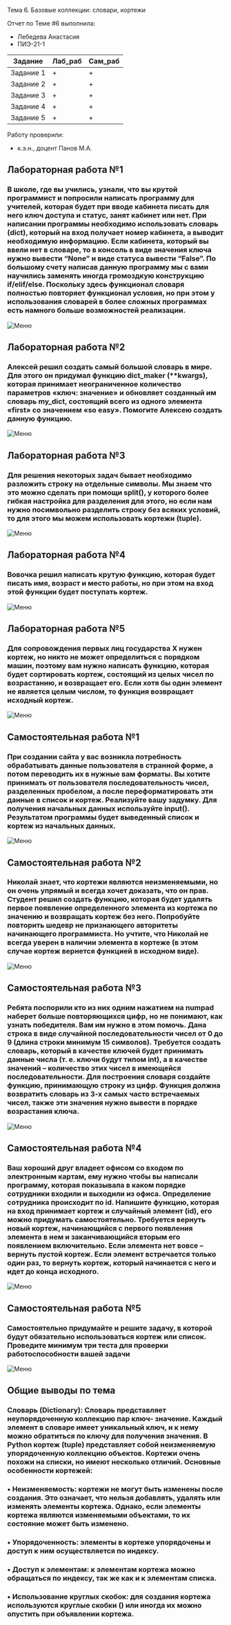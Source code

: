 Тема 6. Базовые коллекции: словари, кортежи 

Отчет по Теме #6 выполнила:
- Лебедева Анастасия
- ПИЭ-21-1

| Задание | Лаб_раб | Сам_раб |
| ------ | ------ | ------ |
| Задание 1 | + | + |
| Задание 2 | + | + |
| Задание 3 | + | + |
| Задание 4 | + | + |
| Задание 5 | + | + |

Работу проверили:
- к.э.н., доцент Панов М.А.

## Лабораторная работа №1
### В школе, где вы учились, узнали, что вы крутой программист и попросили написать программу для учителей, которая будет при вводе кабинета писать для него ключ доступа и статус, занят кабинет или нет. При написании программы необходимо использовать словарь (dict), который на вход получает номер кабинета, а выводит необходимую информацию. Если кабинета, который вы ввели нет в словаре, то в консоль в виде значения ключа нужно вывести “None” и виде статуса вывести “False”. По большому счету написав данную программу мы с вами научились заменять иногда громоздкую конструкцию if/elif/else. Поскольку здесь функционал словаря полностью повторяет функционал условия, но при этом у использования словарей в более сложных программах есть намного больше возможностей реализации.
![Меню](https://github.com/Nastya230404/Nastya/blob/Te%D0%BC%D0%B06/pic/lab1.png)

## Лабораторная работа №2
### Алексей решил создать самый большой словарь в мире. Для этого он придумал функцию dict_maker (**kwargs), которая принимает неограниченное количество параметров «ключ: значение» и обновляет созданный им словарь my_dict, состоящий всего из одного элемента «first» со значением «so easy». Помогите Алексею создать данную функцию.
![Меню](https://github.com/Nastya230404/Nastya/blob/Te%D0%BC%D0%B06/pic/lab2.png)

## Лабораторная работа №3
### Для решения некоторых задач бывает необходимо разложить строку на отдельные символы. Мы знаем что это можно сделать при помощи split(), у которого более гибкая настройка для разделения для этого, но если нам нужно посимвольно разделить строку без всяких условий, то для этого мы можем использовать кортежи (tuple). 
![Меню](https://github.com/Nastya230404/Nastya/blob/Te%D0%BC%D0%B06/pic/lab3.png)

## Лабораторная работа №4
### Вовочка решил написать крутую функцию, которая будет писать имя, возраст и место работы, но при этом на вход этой функции будет поступать кортеж. 
![Меню](https://github.com/Nastya230404/Nastya/blob/Te%D0%BC%D0%B06/pic/lab4.png)

## Лабораторная работа №5
### Для сопровождения первых лиц государства X нужен кортеж, но никто не может определиться с порядком машин, поэтому вам нужно написать функцию, которая будет сортировать кортеж, состоящий из целых чисел по возрастанию, и возвращает его. Если хотя бы один элемент не является целым числом, то функция возвращает исходный кортеж.
![Меню](https://github.com/Nastya230404/Nastya/blob/Te%D0%BC%D0%B06/pic/lab5.png)

## Самостоятельная работа №1
### При создании сайта у вас возникла потребность обрабатывать данные пользователя в странной форме, а потом переводить их в нужные вам форматы. Вы хотите принимать от пользователя последовательность чисел, разделенных пробелом, а после переформатировать эти данные в список и кортеж. Реализуйте вашу задумку. Для получения начальных данных используйте input(). Результатом программы будет выведенный список и кортеж из начальных данных.
![Меню](https://github.com/Nastya230404/Nastya/blob/Te%D0%BC%D0%B06/pic/sam1.png)

## Самостоятельная работа №2
### Николай знает, что кортежи являются неизменяемыми, но он очень упрямый и всегда хочет доказать, что он прав. Студент решил создать функцию, которая будет удалять первое появление определенного элемента из кортежа по значению и возвращать кортеж без него. Попробуйте повторить шедевр не признающего авторитеты начинающего программиста. Но учтите, что Николай не всегда уверен в наличии элемента в кортеже (в этом случае кортеж вернется функцией в исходном виде).
![Меню](https://github.com/Nastya230404/Nastya/blob/Te%D0%BC%D0%B06/pic/sam2.png)

## Самостоятельная работа №3
### Ребята поспорили кто из них одним нажатием на numpad наберет больше повторяющихся цифр, но не понимают, как узнать победителя. Вам им нужно в этом помочь. Дана строка в виде случайной последовательности чисел от 0 до 9 (длина строки минимум 15 символов). Требуется создать словарь, который в качестве ключей будет принимать данные числа (т. е. ключи будут типом int), а в качестве значений – количество этих чисел в имеющейся последовательности. Для построения словаря создайте функцию, принимающую строку из цифр. Функция должна возвратить словарь из 3-х самых часто встречаемых чисел, также эти значения нужно вывести в порядке возрастания ключа.
![Меню](https://github.com/Nastya230404/Nastya/blob/Te%D0%BC%D0%B06/pic/sam3.png)

## Самостоятельная работа №4
### Ваш хороший друг владеет офисом со входом по электронным картам, ему нужно чтобы вы написали программу, которая показывала в каком порядке сотрудники входили и выходили из офиса. Определение сотрудника происходит по id. Напишите функцию, которая на вход принимает кортеж и случайный элемент (id), его можно придумать самостоятельно. Требуется вернуть новый кортеж, начинающийся с первого появления элемента в нем и заканчивающийся вторым его появлением включительно. Если элемента нет вовсе – вернуть пустой кортеж. Если элемент встречается только один раз, то вернуть кортеж, который начинается с него и идет до конца исходного.
![Меню](https://github.com/Nastya230404/Nastya/blob/Te%D0%BC%D0%B06/pic/sam4.png)

## Самостоятельная работа №5
### Самостоятельно придумайте и решите задачу, в которой будут обязательно использоваться кортеж или список. Проведите минимум три теста для проверки работоспособности вашей задачи
![Меню](https://github.com/Nastya230404/Nastya/blob/Te%D0%BC%D0%B06/pic/sam5.png)

## Общие выводы по тема
### Словарь (Dictionary): Словарь представляет неупорядоченную коллекцию пар ключ- значение. Каждый элемент в словаре имеет уникальный ключ, и к нему можно обратиться по ключу для получения значения. В Python кортеж (tuple) представляет собой неизменяемую упорядоченную коллекцию объектов. Кортежи очень похожи на списки, но имеют несколько отличий. Основные особенности кортежей:
### •	Неизменяемость: кортежи не могут быть изменены после создания. Это означает, что нельзя добавлять, удалять или изменять элементы кортежа. Однако, если элементы кортежа являются изменяемыми объектами, то их состояние может быть изменено.
### •	Упорядоченность: элементы в кортеже упорядочены и доступ к ним осуществляется по индексу.
### •	Доступ к элементам: к элементам кортежа можно обращаться по индексу, так же как и к элементам списка.
### •	Использование круглых скобок: для создания кортежа используются круглые скобки () или иногда их можно опустить при объявлении кортежа.
